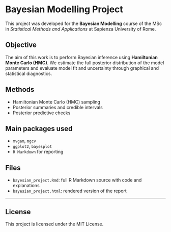 # Bayesian Modelling Project

This project was developed for the **Bayesian Modelling** course of the MSc in *Statistical Methods and Applications* at Sapienza University of Rome.

## Objective

The aim of this work is to perform Bayesian inference using **Hamiltonian Monte Carlo (HMC)**. We estimate the full posterior distribution of the model parameters and evaluate model fit and uncertainty through graphical and statistical diagnostics.

## Methods

- Hamiltonian Monte Carlo (HMC) sampling
- Posterior summaries and credible intervals
- Posterior predictive checks

## Main packages used

- `mvgam`, `mgcv` 
- `ggplot2`, `bayesplot`
- `R Markdown` for reporting

## Files

- `bayesian_project.Rmd`: full R Markdown source with code and explanations
- `bayesian_project.html`: rendered version of the report



---

## License

This project is licensed under the MIT License.
